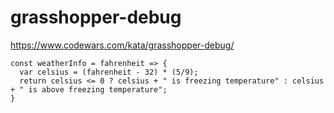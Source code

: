# grasshopper-debug
https://www.codewars.com/kata/grasshopper-debug/


```
const weatherInfo = fahrenheit => {
  var celsius = (fahrenheit - 32) * (5/9);
  return celsius <= 0 ? celsius + " is freezing temperature" : celsius + " is above freezing temperature";
}


```
